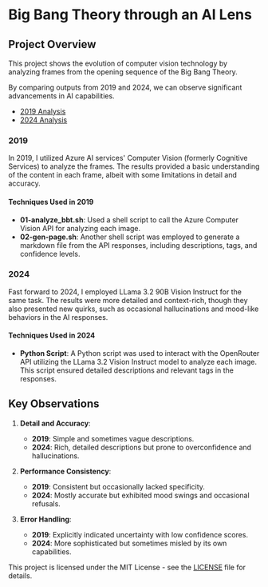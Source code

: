 # Big Bang Theory through an AI Lens

## Project Overview

This project shows the evolution of computer vision technology by analyzing frames from the opening sequence of the Big Bang Theory. 

By comparing outputs from 2019 and 2024, we can observe significant advancements in AI capabilities.


- [2019 Analysis](2019.md)
- [2024 Analysis](2024.md)

### 2019

In 2019, I utilized Azure AI services' Computer Vision (formerly Cognitive Services) to analyze the frames. The results provided a basic understanding of the content in each frame, albeit with some limitations in detail and accuracy.

#### Techniques Used in 2019

- **01-analyze_bbt.sh**: Used a shell script to call the Azure Computer Vision API for analyzing each image.
- **02-gen-page.sh**: Another shell script was employed to generate a markdown file from the API responses, including descriptions, tags, and confidence levels.

### 2024

Fast forward to 2024, I employed LLama 3.2 90B Vision Instruct for the same task. The results were more detailed and context-rich, though they also presented new quirks, such as occasional hallucinations and mood-like behaviors in the AI responses.

#### Techniques Used in 2024

- **Python Script**: A Python script was used to interact with the OpenRouter API utilizing the LLama 3.2 Vision Instruct model to analyze each image. This script ensured detailed descriptions and relevant tags in the responses.

## Key Observations

1. **Detail and Accuracy**:
    - **2019**: Simple and sometimes vague descriptions.
    - **2024**: Rich, detailed descriptions but prone to overconfidence and hallucinations.

2. **Performance Consistency**:
    - **2019**: Consistent but occasionally lacked specificity.
    - **2024**: Mostly accurate but exhibited mood swings and occasional refusals.

3. **Error Handling**:
    - **2019**: Explicitly indicated uncertainty with low confidence scores.
    - **2024**: More sophisticated but sometimes misled by its own capabilities.

This project is licensed under the MIT License - see the [LICENSE](LICENSE) file for details.
